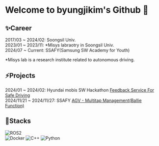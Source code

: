 # Welcome to byungjikim's Github 👋

<!--
**byungjikim/byungjikim** is a ✨ _special_ ✨ repository because its `README.md` (this file) appears on your GitHub profile.

Here are some ideas to get you started:

- 🔭 I’m currently working on ...
- 🌱 I’m currently learning ...
- 👯 I’m looking to collaborate on ...
- 🤔 I’m looking for help with ...
- 💬 Ask me about ...
- 📫 How to reach me: ...
- 😄 Pronouns: ...
- ⚡ Fun fact: ...
-->

## ✨Career  
2017/03 ~ 2024/02: Soongsil Univ.  
2023/01 ~ 2023/11: *Misys labraotry in Soongsil Univ.  
2024/07 ~ Current: SSAFY(Samsung SW Academy for Youth)

*Misys lab is a research institute related to autonomous driving.  

## ⚡Projects
2024/01 ~ 2024/02: Hyundai mobis SW Hackathon [Feedback Service For Safe Driving](https://github.com/SSU-CAR)<br>
2024/11/21 ~ 2024/11/27: SSAFY [AGV - Multitap Management(Ballie Function)](https://github.com/AGVallie)<br>

## 🔭Stacks
![ROS2](https://img.shields.io/badge/ros2-444444?style=flat&logo=ros)\
![Docker](https://img.shields.io/badge/Docker-444444?style=flat&logo=Docker)
![C++](https://img.shields.io/badge/C++-444444?style=flat&logo=c%2B%2B)
![Python](https://img.shields.io/badge/Python-444444?style=flat&logo=Python)
